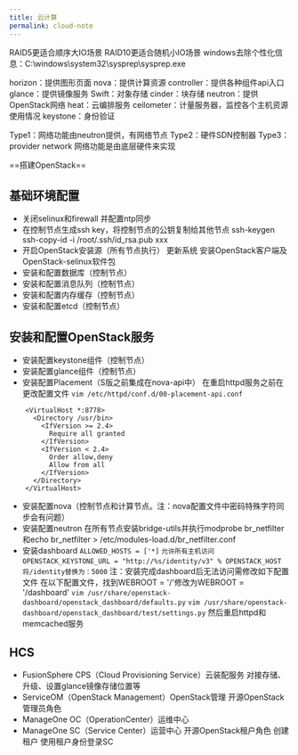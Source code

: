```yaml
---
title: 云计算
permalink: cloud-note
---
```

RAID5更适合顺序大IO场景
RAID10更适合随机小IO场景
windows去除个性化信息：C:\windows\system32\sysprep\sysprep.exe

horizon：提供图形页面
nova：提供计算资源
controller：提供各种组件api入口
glance：提供镜像服务
Swift：对象存储
cinder：块存储
neutron：提供OpenStack网络
heat：云编排服务
ceilometer：计量服务器，监控各个主机资源使用情况
keystone：身份验证

Type1：网络功能由neutron提供，有网络节点
Type2：硬件SDN控制器
Type3：provider network 网络功能是由底层硬件来实现

==搭建OpenStack==
## 基础环境配置
- 关闭selinux和firewall
	并配置ntp同步
- 在控制节点生成ssh key，将控制节点的公钥复制给其他节点
	ssh-keygen
	ssh-copy-id -i /root/.ssh/id_rsa.pub xxx
- 开启OpenStack安装源（所有节点执行）
	更新系统
	安装OpenStack客户端及OpenStack-selinux软件包
- 安装和配置数据库（控制节点）
- 安装和配置消息队列（控制节点）
- 安装和配置内存缓存（控制节点）
- 安装和配置etcd（控制节点）
## 安装和配置OpenStack服务
- 安装配置keystone组件（控制节点）
- 安装配置glance组件（控制节点）
- 安装配置Placement（S版之前集成在nova-api中）
	在重启httpd服务之前在更改配置文件
  `vim /etc/httpd/conf.d/00-placement-api.conf`
``` 
	<VirtualHost *:8778>
	  <Directory /usr/bin>
	    <IfVersion >= 2.4>
	      Require all granted
	    </IfVersion>
	    <IfVersion < 2.4>
	      Order allow,deny
	      Allow from all
	    </IfVersion>
	  </Directory>
	</VirtualHost>
```
- 安装配置nova（控制节点和计算节点。注：nova配置文件中密码特殊字符同步会有问题）
- 安装配置neutron
	在所有节点安装bridge-utils并执行modprobe br_netfilter和echo br_netfilter > /etc/modules-load.d/br_netfilter.conf
- 安装dashboard
	`ALLOWED_HOSTS = ['*]`	`允许所有主机访问`
  `OPENSTACK_KEYSTONE_URL = "http://%s/identity/v3" % OPENSTACK_HOST将/identity替换为：5000`
注：安装完成dashboard后无法访问需修改如下配置文件
	在以下配置文件，找到WEBROOT = '/'修改为WEBROOT = '/dashboard'
	 `vim /usr/share/openstack-dashboard/openstack_dashboard/defaults.py`
	 `vim /usr/share/openstack-dashboard/openstack_dashboard/test/settings.py` 
	然后重启httpd和memcached服务
## HCS
- FusionSphere CPS（Cloud Provisioning Service）云装配服务
	对接存储、升级、设置glance镜像存储位置等
- ServiceOM（OpenStack Management）OpenStack管理
	开源OpenStack管理员角色
- ManageOne OC（OperationCenter）运维中心
- ManageOne SC（Service Center）运营中心
	开源OpenStack租户角色
	创建租户
	使用租户身份登录SC
